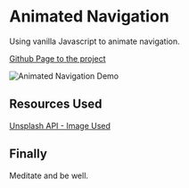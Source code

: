 # Animated Navigation
Using vanilla Javascript to animate navigation.


[Github Page to the project](https://hanabeth.github.io/animated-navigation/)


![Animated Navigation Demo](media/animated-navigation-demo.gif)




## Resources Used
[Unsplash API - Image Used](https://unsplash.com/documentation)


## Finally
Meditate and be well.
